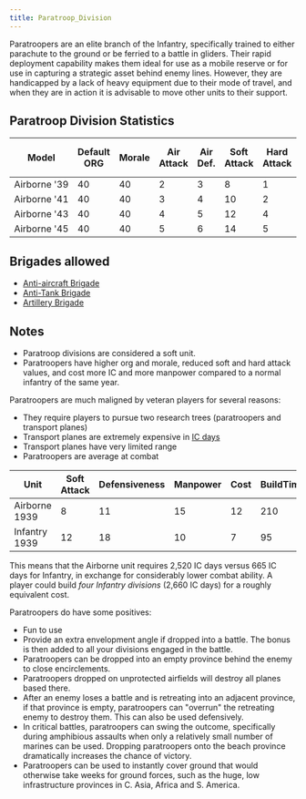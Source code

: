 ```yaml
---
title: Paratroop_Division
---
```

 Paratroopers are an elite branch of the Infantry, specifically trained to either parachute to the ground or be ferried to a battle in gliders. Their rapid deployment capability makes them ideal for use as a mobile reserve or for use in capturing a strategic asset behind enemy lines. However, they are handicapped by a lack of heavy equipment due to their mode of travel, and when they are in action it is advisable to move other units to their support.

Paratroop Division Statistics
-----------------------------

| Model | Default ORG | Morale | Air Attack | Air Def. | Soft Attack | Hard Attack | Tough-ness | Defens-iveness | Soft-ness |  | Cost | Build-time | Man-power | Max Speed | Supply Cons. | Fuel Cons. | Supp. | Transp. Weight | Upgrade Time Factor | Upgrade Cost Factor | Speed Cap Art | Speed Cap Eng | Speed Cap AT | Speed Cap AA |
| --- | --- | --- | --- | --- | --- | --- | --- | --- | --- | --- | --- | --- | --- | --- | --- | --- | --- | --- | --- | --- | --- | --- | --- | --- |
| Airborne '39 | 40 | 40 | 2 | 3 | 8 | 1 | 16 | 11 | 100 |  | 12 | 180 | 15 | 4 | 1.4 | 0 | 3 | 10 | 0.5 | 1.0 | 5 | 5 | 5 | 5 |
| Airborne '41 | 40 | 40 | 3 | 4 | 10 | 2 | 20 | 16 | 100 |  | 12 | 180 | 15 | 5 | 1.5 | 0 | 3 | 8 | 0.5 | 1.0 | 6 | 6 | 6 | 6 |
| Airborne '43 | 40 | 40 | 4 | 5 | 12 | 4 | 28 | 20 | 100 |  | 12 | 180 | 15 | 5 | 1.7 | 0 | 3 | 5 | 0.5 | 1.0 | 6 | 6 | 6 | 6 |
| Airborne '45 | 40 | 40 | 5 | 6 | 14 | 5 | 35 | 25 | 100 |  | 12 | 180 | 15 | 5 | 1.9 | 0 | 3 | 5 | 0.5 | 1.0 | 6 | 6 | 6 | 6 |

Brigades allowed
----------------

*   [Anti-aircraft Brigade](/wiki/Anti-aircraft_Brigade "Anti-aircraft Brigade")
*   [Anti-Tank Brigade](/wiki/Anti-Tank_Brigade "Anti-Tank Brigade")
*   [Artillery Brigade](/wiki/Artillery_Brigade "Artillery Brigade")

Notes
-----

*   Paratroop divisions are considered a soft unit.
*   Paratroopers have higher org and morale, reduced soft and hard attack values, and cost more IC and more manpower compared to a normal infantry of the same year.

Paratroopers are much maligned by veteran players for several reasons:

*   They require players to pursue two research trees (paratroopers and transport planes)
*   Transport planes are extremely expensive in [IC days](/wiki/IC_days "IC days")
*   Transport planes have very limited range
*   Paratroopers are average at combat

| Unit | Soft Attack | Defensiveness | Manpower | Cost | BuildTime |
| --- | --- | --- | --- | --- | --- |
| Airborne 1939 | 8 | 11 | 15 | 12 | 210 |
| Infantry 1939 | 12 | 18 | 10 | 7 | 95 |

This means that the Airborne unit requires 2,520 IC days versus 665 IC days for Infantry, in exchange for considerably lower combat ability. A player could build _four Infantry divisions_ (2,660 IC days) for a roughly equivalent cost.

Paratroopers do have some positives:

*   Fun to use
*   Provide an extra envelopment angle if dropped into a battle. The bonus is then added to all your divisions engaged in the battle.
*   Paratroopers can be dropped into an empty province behind the enemy to close encirclements.
*   Paratroopers dropped on unprotected airfields will destroy all planes based there.
*   After an enemy loses a battle and is retreating into an adjacent province, if that province is empty, paratroopers can "overrun" the retreating enemy to destroy them. This can also be used defensively.
*   In critical battles, paratroopers can swing the outcome, specifically during amphibious assaults when only a relatively small number of marines can be used. Dropping paratroopers onto the beach province dramatically increases the chance of victory.
*   Paratroopers can be used to instantly cover ground that would otherwise take weeks for ground forces, such as the huge, low infrastructure provinces in C. Asia, Africa and S. America.